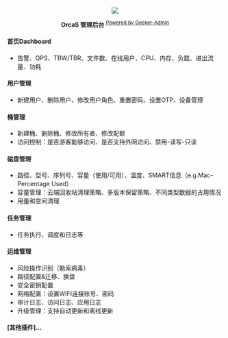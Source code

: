 <p align="center">
  <a href="https://orcastor.github.io/doc/">
    <img src="https://orcastor.github.io/doc/logo.svg">
  </a>
</p>

<p align="center"><strong>OrcaS 管理后台</strong> <sup><a href="https://github.com/HalseySpicy/Geeker-Admin">Powered by Geeker-Admin</a></sup></p>

#### 首页Dashboard
- 告警、QPS、TBW/TBR、文件数、在线用户、CPU、内存、负载、进出流量、功耗
#### 用户管理
- 新建用户、删除用户、修改用户角色、重置密码、设置OTP、设备管理
#### 桶管理
- 新建桶、删除桶、修改所有者、修改配额
- 访问控制：是否游客能够访问、是否支持外网访问、禁用-读写-只读
#### 磁盘管理
- 路径、型号、序列号、容量（使用/可用）、温度、SMART信息（e.g.Mac-Percentage Used）
- 容量管理：云端回收站清理策略、多版本保留策略、不同类型数据的占用情况
- 用量和空间清理
#### 任务管理
- 任务执行、调度和日志等
#### 运维管理
- 风险操作识别（勒索病毒）
- 路径配置&迁移、换盘
- 安全密钥配置
- 网络配置：设置WIFI连接账号、密码
- 审计日志、访问日志、应用日志
- 升级管理：支持自动更新和离线更新
#### \[其他插件\]...
